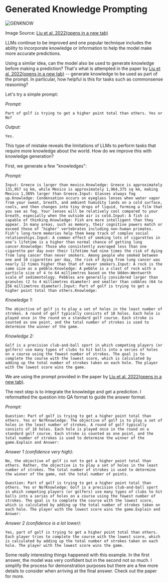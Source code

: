 # Generated Knowledge Prompting

![GENKNOW](https://www.promptingguide.ai/_next/image?url=%2F_next%2Fstatic%2Fmedia%2Fgen-knowledge.055b8d37.png&w=1920&q=75)

Image Source: [Liu et al. 2022(opens in a new tab)](https://arxiv.org/pdf/2110.08387.pdf)

LLMs continue to be improved and one popular technique includes the ability to incorporate knowledge or information to help the model make more accurate predictions.

Using a similar idea, can the model also be used to generate knowledge before making a prediction? That's what is attempted in the paper by [Liu et al. 2022(opens in a new tab)](https://arxiv.org/pdf/2110.08387.pdf) -- generate knowledge to be used as part of the prompt. In particular, how helpful is this for tasks such as commonsense reasoning?

Let's try a simple prompt:

*Prompt:*

```
Part of golf is trying to get a higher point total than others. Yes or No?
```



*Output:*

```
Yes.
```



This type of mistake reveals the limitations of LLMs to perform tasks that require more knowledge about the world. How do we improve this with knowledge generation?

First, we generate a few "knowledges":

*Prompt:*

```
Input: Greece is larger than mexico.Knowledge: Greece is approximately 131,957 sq km, while Mexico is approximately 1,964,375 sq km, making Mexico 1,389% larger than Greece.Input: Glasses always fog up.Knowledge: Condensation occurs on eyeglass lenses when water vapor from your sweat, breath, and ambient humidity lands on a cold surface, cools, and then changes into tiny drops of liquid, forming a film that you see as fog. Your lenses will be relatively cool compared to your breath, especially when the outside air is cold.Input: A fish is capable of thinking.Knowledge: Fish are more intelligent than they appear. In many areas, such as memory, their cognitive powers match or exceed those of ’higher’ vertebrates including non-human primates. Fish’s long-term memories help them keep track of complex social relationships.Input: A common effect of smoking lots of cigarettes in one’s lifetime is a higher than normal chance of getting lung cancer.Knowledge: Those who consistently averaged less than one cigarette per day over their lifetime had nine times the risk of dying from lung cancer than never smokers. Among people who smoked between one and 10 cigarettes per day, the risk of dying from lung cancer was nearly 12 times higher than that of never smokers.Input: A rock is the same size as a pebble.Knowledge: A pebble is a clast of rock with a particle size of 4 to 64 millimetres based on the Udden-Wentworth scale of sedimentology. Pebbles are generally considered larger than granules (2 to 4 millimetres diameter) and smaller than cobbles (64 to 256 millimetres diameter).Input: Part of golf is trying to get a higher point total than others.Knowledge:
```



*Knowledge 1:*

```
The objective of golf is to play a set of holes in the least number of strokes. A round of golf typically consists of 18 holes. Each hole is played once in the round on a standard golf course. Each stroke is counted as one point, and the total number of strokes is used to determine the winner of the game.
```



*Knowledge 2:*

```
Golf is a precision club-and-ball sport in which competing players (or golfers) use many types of clubs to hit balls into a series of holes on a course using the fewest number of strokes. The goal is to complete the course with the lowest score, which is calculated by adding up the total number of strokes taken on each hole. The player with the lowest score wins the game.
```



We are using the prompt provided in the paper by [Liu et al. 2022(opens in a new tab)](https://arxiv.org/pdf/2110.08387.pdf).

The next step is to integrate the knowledge and get a prediction. I reformatted the question into QA format to guide the answer format.

*Prompt:*

```
Question: Part of golf is trying to get a higher point total than others. Yes or No?Knowledge: The objective of golf is to play a set of holes in the least number of strokes. A round of golf typically consists of 18 holes. Each hole is played once in the round on a standard golf course. Each stroke is counted as one point, and the total number of strokes is used to determine the winner of the game.Explain and Answer: 
```



*Answer 1 (confidence very high):*

```
No, the objective of golf is not to get a higher point total than others. Rather, the objective is to play a set of holes in the least number of strokes. The total number of strokes is used to determine the winner of the game, not the total number of points.
```



```
Question: Part of golf is trying to get a higher point total than others. Yes or No?Knowledge: Golf is a precision club-and-ball sport in which competing players (or golfers) use many types of clubs to hit balls into a series of holes on a course using the fewest number of strokes. The goal is to complete the course with the lowest score, which is calculated by adding up the total number of strokes taken on each hole. The player with the lowest score wins the game.Explain and Answer:
```



*Answer 2 (confidence is a lot lower):*

```
Yes, part of golf is trying to get a higher point total than others. Each player tries to complete the course with the lowest score, which is calculated by adding up the total number of strokes taken on each hole. The player with the lowest score wins the game.
```



Some really interesting things happened with this example. In the first answer, the model was very confident but in the second not so much. I simplify the process for demonstration purposes but there are a few more details to consider when arriving at the final answer. Check out the paper for more.